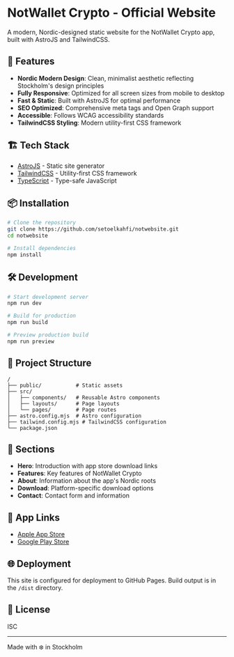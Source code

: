 # NotWallet Crypto - Official Website

A modern, Nordic-designed static website for the NotWallet Crypto app, built with AstroJS and TailwindCSS.

## 🚀 Features

- **Nordic Modern Design**: Clean, minimalist aesthetic reflecting Stockholm's design principles
- **Fully Responsive**: Optimized for all screen sizes from mobile to desktop
- **Fast & Static**: Built with AstroJS for optimal performance
- **SEO Optimized**: Comprehensive meta tags and Open Graph support
- **Accessible**: Follows WCAG accessibility standards
- **TailwindCSS Styling**: Modern utility-first CSS framework

## 🏗️ Tech Stack

- [AstroJS](https://astro.build/) - Static site generator
- [TailwindCSS](https://tailwindcss.com/) - Utility-first CSS framework
- [TypeScript](https://www.typescriptlang.org/) - Type-safe JavaScript

## 📦 Installation

```bash
# Clone the repository
git clone https://github.com/setoelkahfi/notwebsite.git
cd notwebsite

# Install dependencies
npm install
```

## 🛠️ Development

```bash
# Start development server
npm run dev

# Build for production
npm run build

# Preview production build
npm run preview
```

## 📝 Project Structure

```
/
├── public/           # Static assets
├── src/
│   ├── components/   # Reusable Astro components
│   ├── layouts/      # Page layouts
│   └── pages/        # Page routes
├── astro.config.mjs  # Astro configuration
├── tailwind.config.mjs # TailwindCSS configuration
└── package.json
```

## 🎨 Sections

- **Hero**: Introduction with app store download links
- **Features**: Key features of NotWallet Crypto
- **About**: Information about the app's Nordic roots
- **Download**: Platform-specific download options
- **Contact**: Contact form and information

## 📱 App Links

- [Apple App Store](https://apps.apple.com/se/app/notwallet-crypto/id6749607570)
- [Google Play Store](https://play.google.com/store/apps/details?id=xyz.notwallet.NotWallet)

## 🌐 Deployment

This site is configured for deployment to GitHub Pages. Build output is in the `/dist` directory.

## 📄 License

ISC

---

Made with ❄️ in Stockholm
